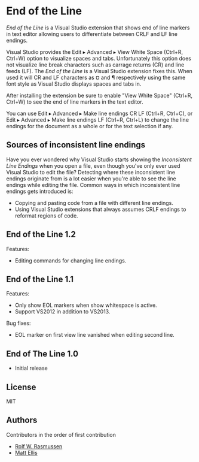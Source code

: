 ﻿End of the Line
===============

_End of the Line_ is a Visual Studio extension that shows end of line markers
in text editor allowing users to differentiate between CRLF and LF line
endings.

Visual Studio provides the Edit ▸ Advanced ▸ View White Space (Ctrl+R, Ctrl+W)
option to visualize spaces and tabs. Unfortunately this option does not
visualize line break characters such as carrage returns (CR) and line feeds
(LF). The _End of the Line_ is a Visual Studio extension fixes this. When used
it will CR and LF characters as ¤ and ¶ respectively using the same font style
as Visual Studio displays spaces and tabs in.

After installing the extension be sure to enable "View White Space" (Ctrl+R,
Ctrl+W) to see the end of line markers in the text editor.

You can use Edit ▸ Advanced ▸ Make line endings CR LF (Ctrl+R, Ctrl+C), or
Edit ▸ Advanced ▸ Make line endings LF (Ctrl+R, Ctrl+L) to change the line
endings for the document as a whole or for the text selection if any.

Sources of inconsistent line endings
------------------------------------

Have you ever wondered why Visual Studio starts showing the
_Inconsistent Line Endings_ when you open a file, even though you've only ever
used Visual Studio to edit the file? Detecting where these inconsistent line
endings originate from is a lot easier when you're able to see the line
endings while editing the file. Common ways in which inconsistent line endings
gets introduced is:

* Copying and pasting code from a file with different line endings.
* Using Visual Studio extensions that always assumes CRLF endings to reformat
  regions of code.

End of the Line 1.2
-------------------

Features:

* Editing commands for changing line endings.

End of the Line 1.1
-------------------

Features:

* Only show EOL markers when show whitespace is active.
* Support VS2012 in addition to VS2013.

Bug fixes:

* EOL marker on first view line vanished when editing second line.

End of The Line 1.0
-------------------

* Initial release

License
-------

MIT

Authors
-------

Contributors in the order of first contribution

* [Rolf W. Rasmussen](https://bitbucket.org/rolfwr)
* [Matt Ellis](https://bitbucket.org/citizenmatt)
